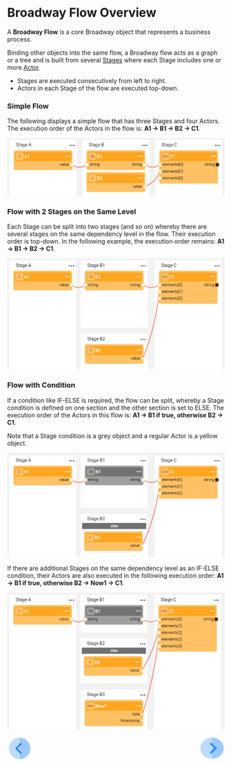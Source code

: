 # Broadway Flow Overview

A **Broadway Flow** is a core Broadway object that represents a business process. 

Binding other objects into the same flow, a Broadway flow acts as a graph or a tree and is built from several [Stages](19_broadway_flow_stages.md) where each Stage includes one or more [Actor](03_broadway_actor.md). 
-  Stages are executed consecutively from left to right.
-  Actors in each Stage of the flow are executed top-down. 

### Simple Flow
The following displays a simple flow that has three Stages and four Actors. The execution order of the Actors in the flow is: **A1 -> B1 -> B2 -> C1**.

![image](images/99_16_01_flow1.PNG)

### Flow with 2 Stages on the Same Level
Each Stage can be split into two stages (and so on) whereby there are several stages on the same dependency level in the flow. Their execution order is top-down. In the following example, the execution order remains: **A1 -> B1 -> B2 -> C1**.

![image](images/99_16_01_flow2.PNG)

### Flow with Condition
If a condition like IF-ELSE is required, the flow can be split, whereby a Stage condition is defined on one section and the other section is set to ELSE. 
The execution order of the Actors in this flow is: **A1 -> B1 if true, otherwise B2 -> C1**. 

Note that a Stage condition is a grey object and a regular Actor is a yellow object.


![image](images/99_16_01_flow3.PNG)

If there are additional Stages on the same dependency level as an IF-ELSE condition, their Actors are also executed in the following execution order: **A1 -> B1 if true, otherwise B2 -> Now1 -> C1**.

![image](images/99_16_01_flow4.PNG)

[![Previous](/articles/images/Previous.png)](02_broadway_high_level_components.md)[<img align="right" width="60" height="54" src="/articles/images/Next.png">](03_broadway_actor.md)


